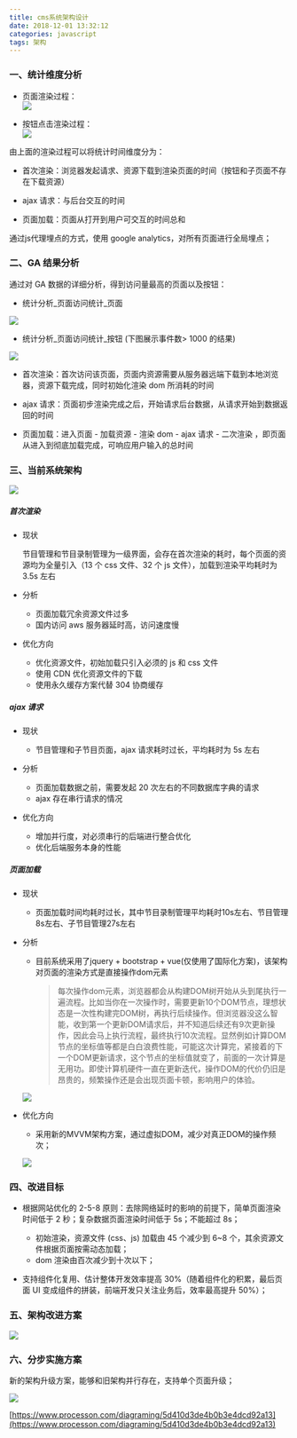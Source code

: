 ```yaml
---
title: cms系统架构设计
date: 2018-12-01 13:32:12
categories: javascript
tags: 架构
---
```


### 一、统计维度分析

- 页面渲染过程：  
    ![](/images/cms/5a73ed26e4b0812a0f031921.png)

- 按钮点击渲染过程：  
    ![](/images/cms/5a73ed1fe4b024b99bec2781.png)

由上面的渲染过程可以将统计时间维度分为：

- 首次渲染：浏览器发起请求、资源下载到渲染页面的时间（按钮和子页面不存在下载资源）

- ajax 请求：与后台交互的时间

- 页面加载：页面从打开到用户可交互的时间总和

通过js代理埋点的方式，使用 google analytics，对所有页面进行全局埋点；

### 二、GA 结果分析

通过对 GA 数据的详细分析，得到访问量最高的页面以及按钮：

- 统计分析_页面访问统计_页面

![](/images/cms/image2019-7-29-14_49_49.png)

- 统计分析_页面访问统计_按钮 (下图展示事件数> 1000 的结果)

![](/images/cms/20191120173616.png)

  
- 首次渲染：首次访问该页面，页面内资源需要从服务器远端下载到本地浏览器，资源下载完成，同时初始化渲染 dom 所消耗的时间

- ajax 请求：页面初步渲染完成之后，开始请求后台数据，从请求开始到数据返回的时间

- 页面加载：进入页面 - 加载资源 - 渲染 dom - ajax 请求 - 二次渲染 ，即页面从进入到彻底加载完成，可响应用户输入的总时间

### 三、当前系统架构

![](/images/cms/5d410c41e4b0511f13191f6e.png)

##### 首次渲染

- 现状
  
  节目管理和节目录制管理为一级界面，会存在首次渲染的耗时，每个页面的资源均为全量引入（13 个 css 文件、32 个 js 文件），加载到渲染平均耗时为 3.5s 左右

- 分析
        
  - 页面加载冗余资源文件过多
  - 国内访问 aws 服务器延时高，访问速度慢

- 优化方向
        
  - 优化资源文件，初始加载只引入必须的 js 和 css 文件
  - 使用 CDN 优化资源文件的下载
  - 使用永久缓存方案代替 304 协商缓存

##### ajax 请求

- 现状
  - 节目管理和子节目页面，ajax 请求耗时过长，平均耗时为 5s 左右

- 分析

  - 页面加载数据之前，需要发起 20 次左右的不同数据库字典的请求
  - ajax 存在串行请求的情况

- 优化方向

  - 增加并行度，对必须串行的后端进行整合优化
  - 优化后端服务本身的性能

##### 页面加载

- 现状
  - 页面加载时间均耗时过长，其中节目录制管理平均耗时10s左右、节目管理8s左右、子节目管理27s左右

- 分析

  - 目前系统采用了jquery + bootstrap + vue(仅使用了国际化方案)，该架构对页面的渲染方式是直接操作dom元素

    > 每次操作dom元素，浏览器都会从构建DOM树开始从头到尾执行一遍流程。比如当你在一次操作时，需要更新10个DOM节点，理想状态是一次性构建完DOM树，再执行后续操作。但浏览器没这么智能，收到第一个更新DOM请求后，并不知道后续还有9次更新操作，因此会马上执行流程，最终执行10次流程。显然例如计算DOM节点的坐标值等都是白白浪费性能，可能这次计算完，紧接着的下一个DOM更新请求，这个节点的坐标值就变了，前面的一次计算是无用功。即使计算机硬件一直在更新迭代，操作DOM的代价仍旧是昂贵的，频繁操作还是会出现页面卡顿，影响用户的体验。

  ![](/images/cms/1.jpg)

- 优化方向

  - 采用新的MVVM架构方案，通过虚拟DOM，减少对真正DOM的操作频次；
  
  ![](/images/cms/2.jpg)

### 四、改进目标

- 根据网站优化的 2-5-8 原则：去除网络延时的影响的前提下，简单页面渲染时间低于 2 秒；复杂数据页面渲染时间低于 5s；不能超过 8s；

  - 初始渲染，资源文件 (css、js) 加载由 45 个减少到 6~8 个，其余资源文件根据页面按需动态加载；
  - dom 渲染由百次减少到十次以下；

- 支持组件化复用、估计整体开发效率提高 30%（随着组件化的积累，最后页面 UI 变成组件的拼装，前端开发只关注业务后，效率最高提升 50%）；

### 五、架构改进方案

![](/images/cms/5d410c5be4b065dc42b89a92.png)

### 六、分步实施方案

新的架构升级方案，能够和旧架构并行存在，支持单个页面升级；

![](/images/cms/5d410d3ee4b0b3e4dcd92a16.png)

[https://www.processon.com/diagraming/5d410d3de4b0b3e4dcd92a13](https://www.processon.com/diagraming/5d410d3de4b0b3e4dcd92a13)